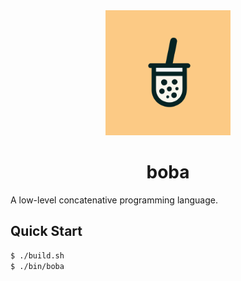 <div align="center">
  <img src="assets/logo.svg" width="200" />

# boba
</div>

A low-level concatenative programming language.

## Quick Start

```bash
$ ./build.sh
$ ./bin/boba
```
